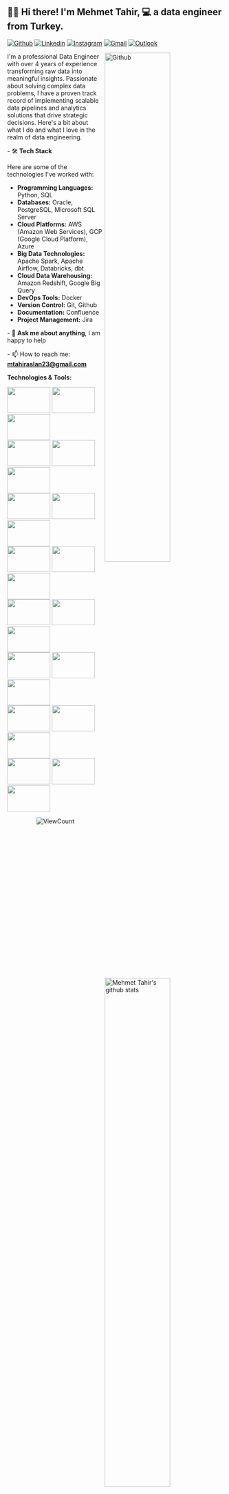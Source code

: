 ## 👋🏼 Hi there! I'm Mehmet Tahir, 💻 a data engineer from Turkey.

[![Github](https://img.shields.io/badge/-Github-000?style=flat&logo=Github&logoColor=white)](https://github.com/mtahiraslan)
[![Linkedin](https://img.shields.io/badge/-LinkedIn-blue?style=flat&logo=Linkedin&logoColor=white)](https://www.linkedin.com/in/mtahiraslan/)
[![Instagram](https://img.shields.io/badge/-Instagram-c13584?style=flat&labelColor=c13584&logo=instagram&logoColor=white)](https://www.instagram.com/mhmthraslan/)
[![Gmail](https://img.shields.io/badge/-Gmail-c14438?style=flat&logo=Gmail&logoColor=white)](mailto:mtahiraslan23@gmail.com)
[![Outlook](https://img.shields.io/badge/-Outlook-0078D4?style=flat&logo=Microsoft-Outlook&logoColor=white)](mailto:mtahiraslan23@gmail.com)


<img width="55%" align="right" alt="Github" src="https://img.freepik.com/premium-vector/programmer-is-tired-work-development-programming-coding-technologies-low-battery_569013-382.jpg?w=826"/>

I'm a professional Data Engineer with over 4 years of experience transforming raw data into meaningful insights. Passionate about solving complex data problems, I have a proven track record of implementing scalable data pipelines and analytics solutions that drive strategic decisions. Here's a bit about what I do and what I love in the realm of data engineering.

*-* 🛠 **Tech Stack**


Here are some of the technologies I've worked with:


  * **Programming Languages:** Python, SQL
  * **Databases:** Oracle, PostgreSQL, Microsoft SQL Server
  * **Cloud Platforms:** AWS (Amazon Web Services), GCP (Google Cloud Platform), Azure
  * **Big Data Technologies:** Apache Spark, Apache Airflow, Databricks, dbt
  * **Cloud Data Warehousing:** Amazon Redshift, Google Big Query
  * **DevOps Tools:** Docker
  * **Version Control:** Git, Github
  * **Documentation:** Confluence
  * **Project Management:** Jira


*-* 💬 **Ask me about anything**, I am happy to help

*-* 📫 How to reach me: **mtahiraslan23@gmail.com**



**Technologies & Tools:**


<p>
  <a href="https://github.com/mtahiraslan/">
    <img width="55%" align="right" alt="Mehmet Tahir's github stats" src="https://github-readme-stats.vercel.app/api?username=mtahiraslan&theme=default&hide_border=false&include_all_commits=true&count_private=false" />
  </a>
 
  <a>
    <img width="55%" align="right" alt="Most Used Languages" src="https://github-readme-stats.vercel.app/api/top-langs/?username=mtahiraslan&theme=default&hide_border=false&include_all_commits=true&count_private=false&layout=compact" />
  </a>

  <code><img width="100" height="60" src="https://www.vectorlogo.zone/logos/python/python-horizontal.svg"></code>
  <code><img width="100" height="60" src="https://www.vectorlogo.zone/logos/oracle/oracle-ar21.svg"></code>
  <code><img width="100" height="60" src="https://www.vectorlogo.zone/logos/postgresql/postgresql-ar21.svg"></code>
  <br />
  <code><img width="100" height="60" src="https://www.svgrepo.com/show/303229/microsoft-sql-server-logo.svg"></code>
  <code><img width="100" height="60" src="https://www.svgrepo.com/show/448266/aws.svg"></code>
  <code><img width="100" height="60" src="https://www.svgrepo.com/show/353805/google-cloud.svg"></code>
  <br />
  <code><img width="100" height="60" src="https://www.vectorlogo.zone/logos/microsoft_azure/microsoft_azure-ar21.svg"></code>
  <code><img width="100" height="60" src="https://www.vectorlogo.zone/logos/apache_spark/apache_spark-ar21.svg"></code>
  <code><img width="100" height="60" src="https://icon.icepanel.io/Technology/svg/Apache-Airflow.svg"></code>
  <br />
  <code><img width="100" height="60" src="https://www.vectorlogo.zone/logos/databricks/databricks-ar21.svg"></code>
  <code><img width="100" height="60" src="https://logowik.com/content/uploads/images/dbt5596.jpg"></code>
  <code><img width="100" height="60" src="https://logowik.com/content/uploads/images/amazon-redshift2247.jpg"></code>
   <br />
  <code><img width="100" height="60" src="https://www.vectorlogo.zone/logos/google_bigquery/google_bigquery-ar21.svg"></code>
  <code><img width="100" height="60" src="https://www.vectorlogo.zone/logos/docker/docker-ar21.svg"></code>
  <code><img width="100" height="60" src="https://www.vectorlogo.zone/logos/git-scm/git-scm-ar21.svg"></code>
   <br />
  <code><img width="100" height="60" src="https://www.vectorlogo.zone/logos/github/github-ar21.svg"></code>
  <code><img width="100" height="60" src="https://www.svgrepo.com/show/353597/confluence.svg"></code>
  <code><img width="100" height="60" src="https://www.vectorlogo.zone/logos/atlassian_jira/atlassian_jira-ar21.svg"></code>
  <br />
  <code><img width="100" height="60" src="https://www.vectorlogo.zone/logos/visualstudio_code/visualstudio_code-ar21.svg"></code>
  <code><img width="100" height="60" src="https://www.svgrepo.com/show/354237/pycharm.svg"></code>
  <code><img width="100" height="60" src="https://www.vectorlogo.zone/logos/microsoft_powerbi/microsoft_powerbi-ar21.svg"></code>
    <br />
  <code><img width="100" height="60" src="https://www.svgrepo.com/show/354427/tableau.svg"></code>
  <code><img width="100" height="60" src="https://www.svgrepo.com/show/354242/qlik.svg"></code>
  <code><img width="100" height="60" src="https://logowik.com/content/uploads/images/azure-data-factory2539.jpg"></code>
</p>

<p align="center">
  <img alt="ViewCount" src="https://views.whatilearened.today/views/github/mtahiraslan/mtahiraslan.svg" />
</p>
